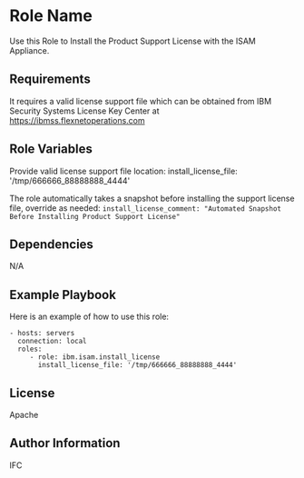 Role Name
=========

Use this Role to Install the Product Support License with the ISAM Appliance.

Requirements
------------

It requires a valid license support file which can be obtained from IBM
Security Systems License Key Center at https://ibmss.flexnetoperations.com

Role Variables
--------------

Provide valid license support file location:
install_license_file: '/tmp/666666_88888888_4444'

The role automatically takes a snapshot before installing the support license file, override as needed:
`install_license_comment: "Automated Snapshot Before Installing Product Support License"`

Dependencies
------------
N/A

Example Playbook
----------------

Here is an example of how to use this role:

    - hosts: servers
      connection: local
      roles:
         - role: ibm.isam.install_license
           install_license_file: '/tmp/666666_88888888_4444'

License
-------

Apache

Author Information
------------------

IFC

